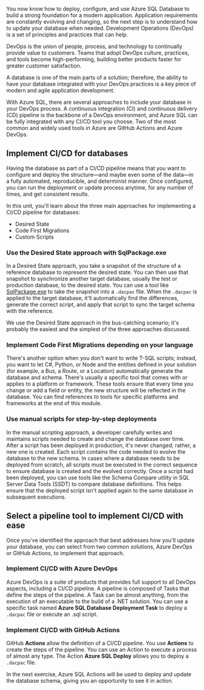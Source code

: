 You now know how to deploy, configure, and use Azure SQL Database to build a strong foundation for a modern application. Application requirements are constantly evolving and changing, so the next step is to understand how to update your database when needed. Development Operations (DevOps) is a set of principles and practices that can help.

DevOps is the union of people, process, and technology to continually provide value to customers. Teams that adopt DevOps culture, practices, and tools become high-performing, building better products faster for greater customer satisfaction.

A database is one of the main parts of a solution; therefore, the ability to have your database integrated with your DevOps practices is a key piece of modern and agile application development.

With Azure SQL, there are several approaches to include your database in your DevOps process. A continuous integration (CI) and continuous delivery (CD) pipeline is the backbone of a DevOps environment, and Azure SQL can be fully integrated with any CI/CD tool you choose. Two of the most common and widely used tools in Azure are GitHub Actions and Azure DevOps.

## Implement CI/CD for databases

Having the database as part of a CI/CD pipeline means that you want to configure and deploy the structure—and maybe even some of the data—in a fully automated, reproducible, and determinist manner. Once configured, you can run the deployment or update process anytime, for any number of times, and get consistent results.

In this unit, you'll learn about the three main approaches for implementing a CI/CD pipeline for databases:

- Desired State
- Code First Migrations
- Custom Scripts

### Use the Desired State approach with SqlPackage.exe

In a Desired State approach, you take a snapshot of the structure of a reference database to represent the desired state. You can then use that snapshot to synchronize another target database, usually the test or production database, to the desired state. You can use a tool like [SqlPackage.exe](/sql/tools/sqlpackage/sqlpackage) to take the snapshot into a `.dacpac` file. When the `.dacpac` is applied to the target database, it'll automatically find the differences, generate the correct script, and apply that script to sync the target schema with the reference.

We use the Desired State approach in the bus-catching scenario; it's probably the easiest and the simplest of the three approaches discussed.

### Implement Code First Migrations depending on your language

There's another option when you don't want to write T-SQL scripts; instead, you want to let C#, Python, or Node and the entities defined in your solution (for example, a Bus, a Route, or a Location) automatically generate the database and schema. There's usually a specific tool that comes with or applies to a platform or framework. These tools ensure that every time you change or add a field or entity, the new structure will be reflected in the database. You can find references to tools for specific platforms and frameworks at the end of this module.

### Use manual scripts for step-by-step deployments

In the manual scripting approach, a developer carefully writes and maintains scripts needed to create and change the database over time. After a script has been deployed in production, it's never changed; rather, a new one is created. Each script contains the code needed to evolve the database to the new schema. In cases where a database needs to be deployed from scratch, all scripts must be executed in the correct sequence to ensure database is created and the evolved correctly. Once a script had been deployed, you can use tools like the Schema Compare utility in SQL Server Data Tools (SSDT) to compare database definitions. This helps ensure that the deployed script isn't applied again to the same database in subsequent executions.

## Select a pipeline tool to implement CI/CD with ease

Once you've identified the approach that best addresses how you'll update your database, you can select from two common solutions, Azure DevOps or GitHub Actions, to implement that approach.

### Implement CI/CD with Azure DevOps

Azure DevOps is a suite of products that provides full support to all DevOps aspects, including a CI/CD pipeline. A pipeline is composed of Tasks that define the steps of the pipeline. A Task can be almost anything, from the execution of an executable to the build of a .NET solution. You can use a specific task named **Azure SQL Database Deployment Task** to deploy a `.dacpac` file or execute an .sql script.

### Implement CI/CD with GitHub Actions

GitHub **Actions** allow the definition of a CI/CD pipeline. You use **Actions** to create the steps of the pipeline. You can use an Action to execute a process of almost any type. The Action **Azure SQL Deploy** allows you to deploy a `.dacpac` file.

In the next exercise, Azure SQL Actions will be used to deploy and update the database schema, giving you an opportunity to see it in action.
